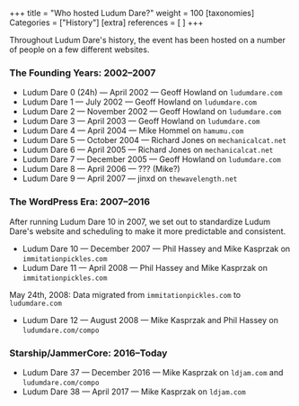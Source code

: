 +++
title = "Who hosted Ludum Dare?"
weight = 100
[taxonomies]
Categories = ["History"]
[extra]
references = [
]
+++

Throughout Ludum Dare's history, the event has been hosted on a number of people on a few different websites.

### The Founding Years: 2002&ndash;2007

* Ludum Dare 0 (24h) &mdash; April 2002 &mdash; Geoff Howland on `ludumdare.com`
* Ludum Dare 1 &mdash; July 2002 &mdash; Geoff Howland on `ludumdare.com`
* Ludum Dare 2 &mdash; November 2002 &mdash; Geoff Howland on `ludumdare.com`
* Ludum Dare 3 &mdash; April 2003 &mdash; Geoff Howland on `ludumdare.com`
* Ludum Dare 4 &mdash; April 2004 &mdash; Mike Hommel on `hamumu.com`
* Ludum Dare 5 &mdash; October 2004 &mdash; Richard Jones on `mechanicalcat.net`
* Ludum Dare 6 &mdash; April 2005 &mdash; Richard Jones on `mechanicalcat.net`
* Ludum Dare 7 &mdash; December 2005 &mdash; Geoff Howland on `ludumdare.com`
* Ludum Dare 8 &mdash; April 2006 &mdash; ??? (Mike?)
* Ludum Dare 9 &mdash; April 2007 &mdash; jinxd on `thewavelength.net`


### The WordPress Era: 2007&ndash;2016

After running Ludum Dare 10 in 2007, we set out to standardize Ludum Dare's website and scheduling to make it more predictable and consistent.

* Ludum Dare 10 &mdash; December 2007 &mdash; Phil Hassey and Mike Kasprzak on `immitationpickles.com`
* Ludum Dare 11 &mdash; April 2008 &mdash; Phil Hassey and Mike Kasprzak on `immitationpickles.com`

May 24th, 2008: Data migrated from `immitationpickles.com` to `ludumdare.com`

* Ludum Dare 12 &mdash; August 2008 &mdash; Mike Kasprzak and Phil Hassey on `ludumdare.com/compo`


### Starship/JammerCore: 2016&ndash;Today

* Ludum Dare 37 &mdash; December 2016 &mdash; Mike Kasprzak on `ldjam.com` and `ludumdare.com/compo`
* Ludum Dare 38 &mdash; April 2017 &mdash; Mike Kasprzak on `ldjam.com`
